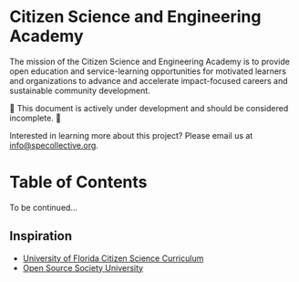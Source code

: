 # Citizen Science and Engineering Academy

The mission of the Citizen Science and Engineering Academy is to provide open education and service-learning opportunities for motivated learners and organizations to advance and accelerate impact-focused careers and sustainable community development.

🚧 This document is actively under development and should be considered incomplete. 🚧

Interested in learning more about this project? Please email us at [info@specollective.org](mailto:info@specollective.org).

# Table of Contents

To be continued...

## Inspiration

- [University of Florida Citizen Science Curriculum](https://citizenscientist.ctsi.ufl.edu/)
- [Open Source Society University](https://github.com/ossu/)
